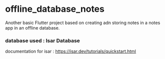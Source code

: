 # offline_database_notes

Another basic Flutter project based on creating adn storing notes in a notes app in an offline database.

### database used : Isar Database

documentation for isar : https://isar.dev/tutorials/quickstart.html
